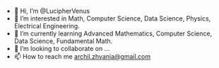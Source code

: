- 👋 Hi, I’m @LucipherVenus
- 👀 I’m interested in Math, Computer Science, Data Science, Physics, Electrical Engineering.
- 🌱 I’m currently learning Advanced Mathematics, Computer Science, Data Science, Fundamental Math.
- 💞️ I’m looking to collaborate on ...
- 📫 How to reach me archil.zhvania@gmail.com

<!---
LucipherVenus/LucipherVenus is a ✨ special ✨ repository because its `README.md` (this file) appears on your GitHub profile.
You can click the Preview link to take a look at your changes.
--->
